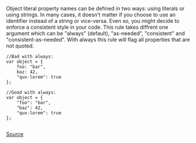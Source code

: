 Object literal property names can be defined in two ways: using literals or using strings. In many cases, it doesn't matter if you choose to use an identifier instead of a string or vice-versa. Even so, you might decide to enforce a consistent style in your code. 
This rule takes diffrent one argument which can be "always" (default), "as-needed", "consistent" and "consistent-as-needed". With always this rule will flag all properties that are not quoted.

```
//Bad with always:
var object = {
    foo: "bar",
    baz: 42, 
    "qux-lorem": true
};

//Good with always:
var object = {
    "foo": "bar",
    "baz": 42,
    "qux-lorem": true
};


```

[Source](http://eslint.org/docs/rules/quote-props)
